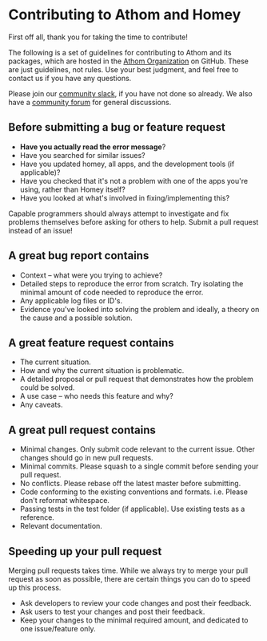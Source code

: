 # Contributing to Athom and Homey

First off all, thank you for taking the time to contribute!

The following is a set of guidelines for contributing to Athom and its packages, which are hosted in the [Athom Organization](https://github.com/athombv) on GitHub. These are just guidelines, not rules. Use your best judgment, and feel free to contact us if you have any questions.

Please join our [community slack](https://slack.athom.com), if you have not done so already.
We also have a [community forum](https://community.homey.app) for general discussions.

## Before submitting a bug or feature request

* **Have you actually read the error message**?
* Have you searched for similar issues?
* Have you updated homey, all apps, and the development tools (if applicable)?
* Have you checked that it's not a problem with one of the apps you're using, rather than Homey itself?
* Have you looked at what's involved in fixing/implementing this?

Capable programmers should always attempt to investigate and fix problems themselves before asking for others to help. Submit a pull request instead of an issue!

## A great bug report contains

* Context – what were you trying to achieve?
* Detailed steps to reproduce the error from scratch. Try isolating the minimal amount of code needed to reproduce the error.
* Any applicable log files or ID's.
* Evidence you've looked into solving the problem and ideally, a theory on the cause and a possible solution.

## A great feature request contains

* The current situation.
* How and why the current situation is problematic.
* A detailed proposal or pull request that demonstrates how the problem could be solved.
* A use case – who needs this feature and why?
* Any caveats.

## A great pull request contains

* Minimal changes. Only submit code relevant to the current issue. Other changes should go in new pull requests.
* Minimal commits. Please squash to a single commit before sending your pull request.
* No conflicts. Please rebase off the latest master before submitting.
* Code conforming to the existing conventions and formats. i.e. Please don't reformat whitespace.
* Passing tests in the test folder (if applicable). Use existing tests as a reference.
* Relevant documentation.

## Speeding up your pull request

Merging pull requests takes time. While we always try to merge your pull request as soon as possible, there are certain things you can do to speed up this process.

* Ask developers to review your code changes and post their feedback.
* Ask users to test your changes and post their feedback.
* Keep your changes to the minimal required amount, and dedicated to one issue/feature only.
